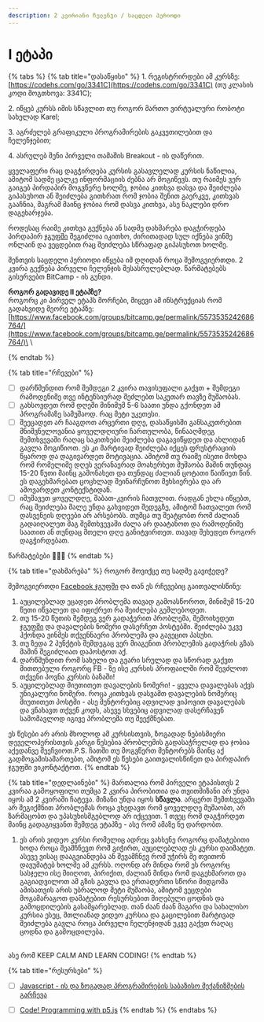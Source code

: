 ```yaml
---
description: 2 კვირიანი ჩელენჯი / საცდელი პერიოდი
---
```


# I ეტაპი

{% tabs %}
{% tab title="დასაწყისი" %}
1\. რეგისტრირდები ამ კურსზე: [https://codehs.com/go/3341C](https://codehs.com/go/3341C) (თუ კლასის კოდი მოგთხოვა: 3341C);

2\. იწყებ კურსს იმის სწავლით თუ როგორ მართო ვირტუალური რობოტი სახელად Karel;

3\. აგრძელებ გრაფიკული პროგრამირების გაკვეთილებით და ჩელენჯებით;

4\. ასრულებ შენი პირველი თამაშის Breakout - ის დაწერით.

ყველაფერი რაც დაგჭირდება კურსის გასავლელად კურსის ნაწილია, ამიტომ სადმე ცალკე ინფორმაციის ძებნა არ მოგიწევს. თუ რაიმეს ვერ გაიგებ პირდაპირ მოგვწერე ხოლმე, ჯობია კითხვა დასვა და შეიძლება გიპასუხოთ ან შეიძლება გითხრათ რომ ჯობია შენით გაერკვე, კითხვას გააჩნია, მაგრამ მაინც ჯობია რომ დასვა კითხვა, ასე ნაკლები დრო დაგეხარჯება.&#x20;

როდესაც რაიმე კითხვა გექნება ან სადმე დახმარება დაგჭირდება პირდაპირ [ჯგუფში](https://www.facebook.com/groups/3969683209738650/) შეგიძლია იკითხო, ძირითადად სულ იქნება ვინმე ონლაინ და ვეცდებით რაც შეიძლება სწრაფად გიპასუხოთ ხოლმე.&#x20;

შენთვის საცდელი პერიოდი იწყება იმ დღიდან როცა შემოგვიერთდი. 2 კვირა გექნება პირველი ჩელენჯის შესასრულებლად. წარმატებებს გისურვებთ BitCamp - ის გუნდი.

**როგორ გადავიდე II ეტაპზე?**\
როგორც კი პირველ ეტაპს მორჩები, მიყევი ამ ინსტრუქციას რომ გადახვიდე მეორე ეტაპზე: [https://www.facebook.com/groups/bitcamp.ge/permalink/5573535242686764/](https://www.facebook.com/groups/bitcamp.ge/permalink/5573535242686764/)\
\

{% endtab %}

{% tab title="რჩევები" %}


* [ ] დარწმუნდით რომ შემდეგი 2 კვირა თავისუფალი გაქვთ + შემდეგი რამოდენიმე თვე ინტენსიურად შეძლებთ საკუთარ თავზე მუშაობას.
* [ ] გახსოვდეთ რომ დღეში მინიმუმ 5-6 საათი უნდა გქონდეთ ამ პროგრამაზე სამუშაოდ. რაც მეტი უკეთესი.
* [ ] შეეცადეთ არ ჩააგდოთ არცერთი დღე, დასაწყისში განსაკუთრებით მნიშვნელოვანია ყოველდღიური ჩართულობა, წინააღმდეგ შემთხვევაში რაღაც საკითხები შეიძლება დაგავიწყდეთ და ახლიდან გავლა მოგიწიოთ. ეს კი მარტივად შეიძლება იქცეს ფრუსტრაციის წყაროდ და დაგივარდეთ მოტივაცია. ამიტომ თუ რაიმე ისეთი მოხდა რომ რომელიმე დღეს ვერანაერად მოახერხეთ მუშაობა მაშინ თუნდაც 15-20 წუთი მაინც გამონახეთ და თუნდაც ძალიან ცოტათი წაიწიეთ წინ. ეს დაგეხმარებათ ცოცხლად შეინარჩუნოთ მეხსიერება და არ ამოვარდეთ კონტექსტიდან.
* [ ] იმუშავეთ ყოველდღე, შაბათ-კვირის ჩათვლით. რადგან ეხლა იწყებთ, რაც შეიძლება მალე უნდა გახვიდეთ შედეგზე, ამიტომ ჩათვალეთ რომ დასვენეის დღეები არ არსებობს. თუმცა თუ შეატყობთ რომ ძალიან გადაიღალეთ მაგ შემთხვევაში ძალა არ დაატანოთ და რამოდენიმე საათით ან თუნდაც მთელი დღე განიტვირთეთ. თავად შეხედეთ როგორ დაგჭირდებათ.

წარმატებები 🚀🚀🚀
{% endtab %}

{% tab title="დახმარება" %}
როგორ მოვიქცე თუ სადმე გავიჭედე?&#x20;

შემოგვიერთდი [Facebook ჯგუფში](https://www.facebook.com/groups/3969683209738650/) და თან ეს რჩევებიც გაითვალისწინე:

1. აუცილებლად ეცადეთ პრობლემა თავად გამოასწოროთ, მინიმუმ 15-20 წუთი იწვალეთ და იფიქრეთ რა შეიძლება გეშლებოდეთ.
2. თუ 15-20 წუთის შემდეგ ვერ გადაჭერით პრობლემა, შემოიხედეთ [ჯგუფში](https://www.facebook.com/groups/3969683209738650/) და დავალების ნომერი დასერჩეთ პოსტებში. შეიძლება უკვე ჰქონდა ვინმეს თქვენნაერი პრობლემა და გავეცით პასუხი.
3. თუ ზედა 2 პუნქტის შემდეგაც ვერ მიაგენით პრობლემის გადაჭრის გზას მაშინ შეგიძლიათ დაპოსტოთ აქ.
4. დარწმუნდით რომ სახელი და გვარი სრულად და სწორად გაქვთ მითთებული როგორც FB - ზე ისე კურსის პროფაილში რომ შევძლოთ თქვენი პოვნა კურსის ბაზაში!
5. აუცილებლად მიუთითეთ დავალების ნომერი! - ყველა დავალებას აქვს უნიკალური ნომერი. როცა კითხვას დასვამთ დავალების ნომერიც მიუთითეთ პოსტში - ასე მენტორებიც ადვილად ვიპოვით დავალებას და ვნახავთ თქვენ კოდს, ასევე სხვებიც ადვილად დასერჩავენ სამომავლოდ იგივე პრობლემა თუ შეექმნებათ.

ეს წესები არ არის მხოლოდ ამ კურსისთვის, ზოგადად ნებისმიერი დეველოპერისთვის კარგი წესებია პრობლემის გადასაჭრელად და ჯობია აქედანვე შეეჩვიოთ.P.S. ჩათში თუ მოგვწერთ მენტორებს მაინც აქ გადმოგამისამართებთ, ამიტომ ეს წესები გაითვალისწინეთ და პირდაპირ ჯგუფში ვიკონტაქტოთ.
{% endtab %}

{% tab title="დედლაინები" %}
მართალია რომ პირველი ეტაპისთვს 2 კვირაა გამოყოფილი თუმცა 2 კვირა პირობითია და თვითმიზანი არ უნდა იყოს ამ 2 კვირაში ჩატევა. მიზანი უნდა იყოს **სწავლა**. არცერთ შემთხვევაში არ შეგიქმნით პრობლემას როცა ვხედავთ რომ ყოველდღე მუშაობთ, არ ზარმაცობთ და უპასუხისმგებლოდ არ იქცევით. 1 თვეც რომ დაგჭირდეთ მაინც გადაგიყვანთ შემდეგ ეტაპზე - ასე რომ ამაზე ნუ დარდობთ.



1. &#x20;ეს არის ვიდეო კურსი რომელიც ადრეც ვახსენე როგორც დამატებითი  ხოდა როცა შეამჩნევთ რომ გიჭირთ, აუცილებლად ეს კურსი დაიმატეთ. ასევე ვისაც დააგვიანდება ან შევამჩნევ რომ უჭირს მე თვითონ დავუმატებ ხოლმე ამ კურსს. ოღონდ არ მინდა რომ ეს როგორც სასჯელი ისე მიიღოთ, პირიქით, ძალიან მინდა რომ დაგეხმაროთ და გაგიადვილოთ ამ გზის გავლა და ერთადერთი სწორი მიდგომა ამისათვის არის უბრალოდ მეტი მუშაობა, ამიტომ ვეცდები მოგამარაგოთ დამატებით რესურსებით მიღებული ცოდნის და გამოცდილების გასამყარებლად. თან ძაან ძაან მაგარი და სახალისო კურსია ესეც, მთლიანად ვიდეო კურსია და გაცილებით მარტივად შეიძლება გავლა როცა პირველი ჩელენჯიდან უკვე გაქვთ რაღაც ცოდნა და გამოცდილება.

\
ასე რომ KEEP CALM AND LEARN CODING!
{% endtab %}

{% tab title="რესურსები" %}
* [ ] [Javascript - ის და ზოგადად პროგრამირების საბაზისო მექანიზმების გარჩევა](https://www.youtube.com/watch?v=83KFSsTJSNQ)
* [ ] [Code! Programming with p5.js](https://www.youtube.com/playlist?list=PLRqwX-V7Uu6Zy51Q-x9tMWIv9cueOFTFA)
{% endtab %}
{% endtabs %}





